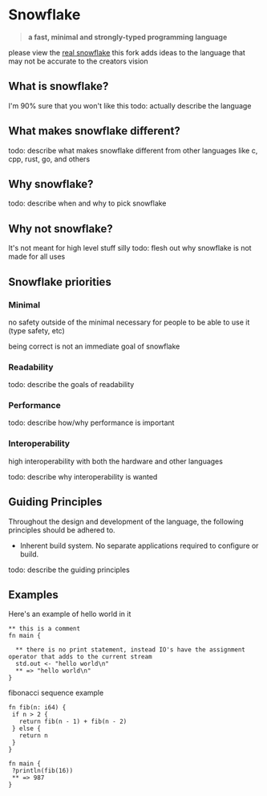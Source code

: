 <!--
this language description format was inspired by 
[pony-lang](https://github.com/ponylang/ponylang-website/edit/master/content/discover/index.md) 
-->

# Snowflake
> **a fast, minimal and strongly-typed programming language**

please view the [real snowflake](https://github.com/Brecert/snowflake)
this fork adds ideas to the language that may not be accurate to the creators vision

## What is snowflake?
I'm 90% sure that you won't like this
todo: actually describe the language

## What makes snowflake different?
todo: describe what makes snowflake different from other languages like c, cpp, rust, go, and others

## Why snowflake?
todo: describe when and why to pick snowflake

## Why not snowflake?
It's not meant for high level stuff silly
todo: flesh out why snowflake is not made for all uses

## Snowflake priorities
### Minimal
no safety outside of the minimal necessary for people to be able to use it (type safety, etc)

being correct is not an immediate goal of snowflake

### Readability
todo: describe the goals of readability

### Performance
todo: describe how/why performance is important

### Interoperability
high interoperability with both the hardware and other languages

todo: describe why interoperability is wanted

## Guiding Principles
Throughout the design and development of the language, the following principles should be adhered to.

* Inherent build system. No separate applications required to configure or build.

todo: describe the guiding principles

## Examples

Here's an example of hello world in it
```sf
** this is a comment
fn main {

  ** there is no print statement, instead IO's have the assignment operator that adds to the current stream
  std.out <- "hello world\n"
  ** => "hello world\n"
}
```

fibonacci sequence example
```sf
fn fib(n: i64) {
 if n > 2 { 
   return fib(n - 1) + fib(n - 2)
 } else {
   return n
 }
}

fn main {
 ?println(fib(16))
 ** => 987
}
```
